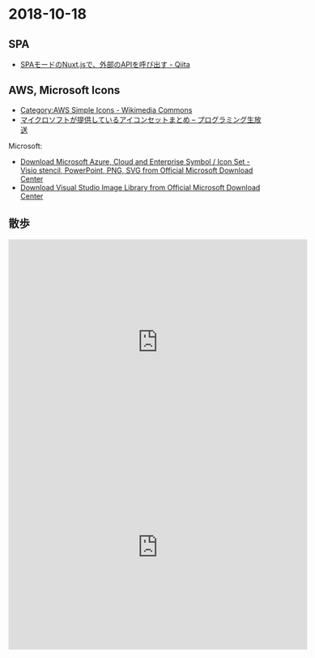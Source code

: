 # 2018-10-18

## SPA

- [SPAモードのNuxt.jsで、外部のAPIを呼び出す - Qiita](https://qiita.com/noboru_i/items/e44736d1396ec3d6a46d)

## AWS, Microsoft Icons

- [Category:AWS Simple Icons - Wikimedia Commons](https://commons.wikimedia.org/wiki/Category:AWS_Simple_Icons)
- [マイクロソフトが提供しているアイコンセットまとめ – プログラミング生放送](https://pronama.jp/2015/05/08/microsoft-icon-set/)

Microsoft:

- [Download Microsoft Azure, Cloud and Enterprise Symbol / Icon Set - Visio stencil, PowerPoint, PNG, SVG from Official Microsoft Download Center](https://www.microsoft.com/en-us/download/details.aspx?id=41937)
- [Download Visual Studio Image Library from Official Microsoft Download Center](https://www.microsoft.com/en-us/download/details.aspx?id=35825)

## 散歩

<iframe height='405' width='590' frameborder='0' allowtransparency='true' scrolling='no' src='https://www.strava.com/activities/2085966038/embed/2a4ca31f67e72f05b922c7240ee234f27e12a55e'></iframe>

<iframe height='405' width='590' frameborder='0' allowtransparency='true' scrolling='no' src='https://www.strava.com/activities/2086175367/embed/b123ddf5c3ac7bfe4ae7a54cf1e12ab094a84b9f'></iframe>